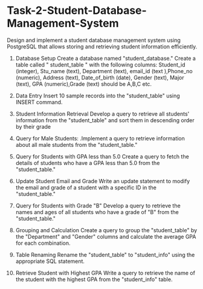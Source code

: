 # Task-2-Student-Database-Management-System
Design and implement a student database management system using PostgreSQL that allows storing and retrieving student information efficiently. 

1. Database Setup
Create a database named "student_database."
Create a table called " student_table " with the following columns: Student_id (integer),
Stu_name (text), Department (text), email_id (text ),Phone_no (numeric), Address (text),
Date_of_birth (date), Gender (text), Major (text), GPA (numeric),Grade (text) should be A,B,C
etc.
2. Data Entry
Insert 10 sample records into the "student_table" using INSERT command.

3. Student Information Retrieval
Develop a query to retrieve all students' information from the "student_table" and sort them in
descending order by their grade

4. Query for Male Students:
.Implement a query to retrieve information about all male students from the "student_table."

5. Query for Students with GPA less than 5.0
Create a query to fetch the details of students who have a GPA less than 5.0 from the
"student_table."

6. Update Student Email and Grade
Write an update statement to modify the email and grade of a student with a specific ID in the
"student_table."

7. Query for Students with Grade "B"
Develop a query to retrieve the names and ages of all students who have a grade of "B" from
the "student_table."

8. Grouping and Calculation
Create a query to group the "student_table" by the "Department" and "Gender" columns and
calculate the average GPA for each combination.

9. Table Renaming
Rename the "student_table" to "student_info" using the appropriate SQL statement.

10. Retrieve Student with Highest GPA
Write a query to retrieve the name of the student with the highest GPA from the
"student_info" table.
